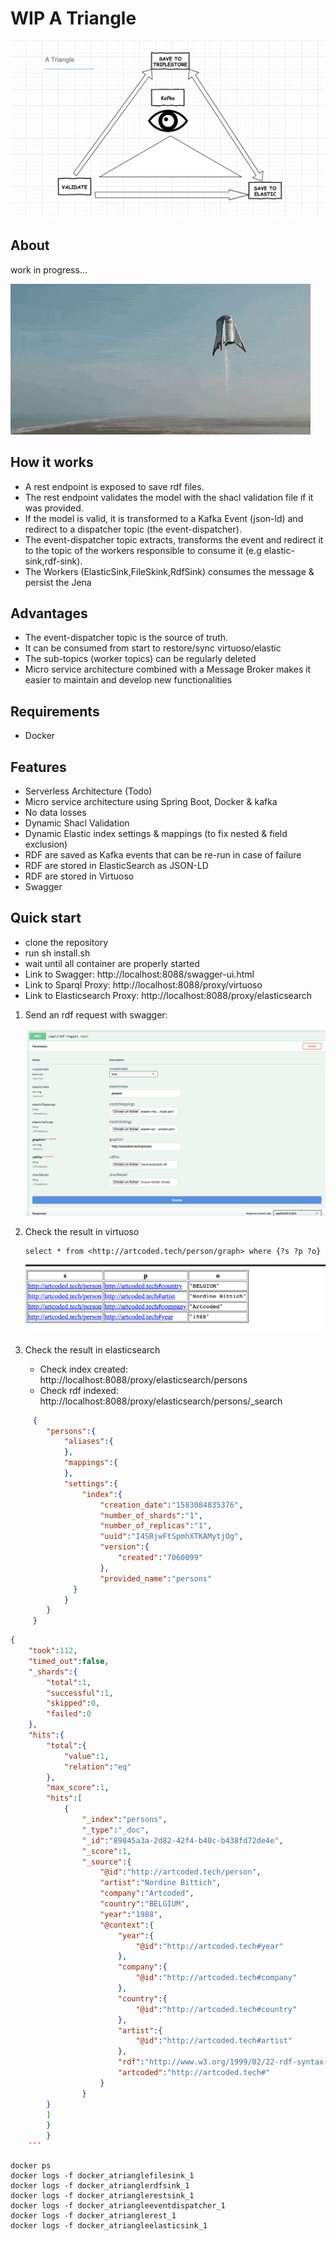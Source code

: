 # WIP A Triangle

![Screenshot](./docs/atriangle.png?raw=true)

 ## About
 work in progress...

   ![Screenshot](./docs/starhopper.gif?raw=true?style=center)

 ## How it works
 - A rest endpoint is exposed to save rdf files.
 - The rest endpoint validates the model with the shacl validation file if it was provided.
 - If the model is valid, it is transformed to a Kafka Event (json-ld) and redirect to a dispatcher topic (the event-dispatcher).
 - The event-dispatcher topic extracts, transforms the event and redirect it to the topic of the workers responsible to consume it (e.g elastic-sink,rdf-sink).
 - The Workers (ElasticSink,FileSkink,RdfSink) consumes the message & persist the Jena 

 ## Advantages
   - The event-dispatcher topic is the source of truth. 
   - It can be consumed from start to restore/sync virtuoso/elastic
   - The sub-topics (worker topics) can be regularly deleted
   - Micro service architecture combined with a Message Broker  makes it easier to maintain and develop new functionalities
 
 ## Requirements
   - Docker
 ## Features
   - Serverless Architecture (Todo)
   - Micro service architecture using Spring Boot, Docker & kafka
   - No data losses
   - Dynamic Shacl Validation
   - Dynamic Elastic index settings & mappings (to fix nested & field exclusion)
   - RDF are saved as Kafka events that can be re-run in case of failure 
   - RDF are stored in ElasticSearch as JSON-LD
   - RDF are stored in Virtuoso
   - Swagger
 ## Quick start
  - clone the repository
  - run sh install.sh
  - wait until all container are properly started
  - Link to Swagger: http://localhost:8088/swagger-ui.html
  - Link to Sparql Proxy: http://localhost:8088/proxy/virtuoso
  - Link to Elasticsearch Proxy: http://localhost:8088/proxy/elasticsearch

  1. Send an rdf request with swagger:

        ![Screenshot](./docs/swagger.png?raw=true)
  
  2. Check the result in virtuoso

      ```
      select * from <http://artcoded.tech/person/graph> where {?s ?p ?o}
      ```

        ![Screenshot](./docs/virtuoso.png?raw=true)
  
  3. Check the result in elasticsearch 
     * Check index created: http://localhost:8088/proxy/elasticsearch/persons
     * Check rdf indexed: http://localhost:8088/proxy/elasticsearch/persons/_search
```json
     {
        "persons":{
            "aliases":{
            },
            "mappings":{
            },
            "settings":{
                "index":{
                    "creation_date":"1583084835376",
                    "number_of_shards":"1",
                    "number_of_replicas":"1",
                    "uuid":"I4SRjwFtSpmhXTKAMytjOg",
                    "version":{
                        "created":"7060099"
                    },
                    "provided_name":"persons"
              }
            }
        }
     }
```
```json
{
    "took":112,
    "timed_out":false,
    "_shards":{
        "total":1,
        "successful":1,
        "skipped":0,
        "failed":0
    },
    "hits":{
        "total":{
            "value":1,
            "relation":"eq"
        },
        "max_score":1,
        "hits":[
            {
                "_index":"persons",
                "_type":"_doc",
                "_id":"89845a3a-2d82-42f4-b40c-b438fd72de4e",
                "_score":1,
                "_source":{
                    "@id":"http://artcoded.tech/person",
                    "artist":"Nordine Bittich",
                    "company":"Artcoded",
                    "country":"BELGIUM",
                    "year":"1988",
                    "@context":{
                        "year":{
                            "@id":"http://artcoded.tech#year"
                        },
                        "company":{
                            "@id":"http://artcoded.tech#company"
                        },
                        "country":{
                            "@id":"http://artcoded.tech#country"
                        },
                        "artist":{
                            "@id":"http://artcoded.tech#artist"
                        },
                        "rdf":"http://www.w3.org/1999/02/22-rdf-syntax-ns#",
                        "artcoded":"http://artcoded.tech#"
                    }
                }
        }
        ]
        }
        }
    ```


   ```
    docker ps
    docker logs -f docker_atrianglefilesink_1
    docker logs -f docker_atrianglerdfsink_1
    docker logs -f docker_atrianglerestsink_1
    docker logs -f docker_atriangleeventdispatcher_1
    docker logs -f docker_atrianglerest_1
    docker logs -f docker_atriangleelasticsink_1
   ```
